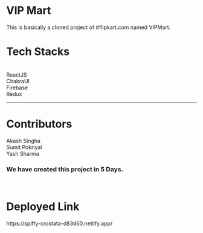 <h1>VIP Mart</h1>
This is basically a cloned project of #flipkart.com named VIPMart. <br/>
<h1>Tech Stacks</h1> <br/> 
ReactJS <br/> 
ChakraUI <br/>
Firebase <br/> 
Redux<br/>
<hr/>
<h1>Contributors</h1>
Akash Singha <br/>
Sumit Pokriyal <br/>
Yash Sharma<br/>
<h3>
We have created this project in 5 Days. </h3>
<br/>
<h1>Deployed Link</h1> https://spiffy-crostata-d83d60.netlify.app/
